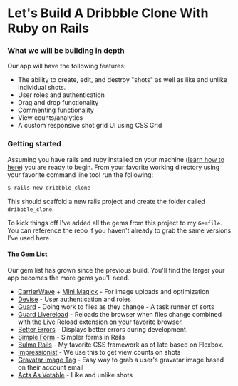 # Let's Build A Dribbble Clone With Ruby on Rails

### What we will be building in depth

Our app will have the following features:

- The ability to create, edit, and destroy "shots" as well as like and unlike individual shots.
- User roles and authentication
- Drag and drop functionality
- Commenting functionality
- View counts/analytics
- A custom responsive shot grid UI using CSS Grid


### Getting started

Assuming you have rails and ruby installed on your machine ([learn how to here](https://web-crunch.com/lets-build-with-ruby-on-rails-installation/)) you are ready to begin. From your favorite working directory using your favorite command line tool run the following:

```bash
$ rails new dribbble_clone
```

This should scaffold a new rails project and create the folder called `dribbble_clone`. 

To kick things off I've added all the gems from this project to my `Gemfile`. You can reference the repo if you haven't already to grab the same versions I've used here.

#### The Gem List

Our gem list has grown since the previous build. You'll find the larger your app becomes the more gems you'll need. 

- [CarrierWave](https://github.com/carrierwaveuploader/carrierwave) + [Mini Magick](https://github.com/minimagick/minimagick) - For image uploads and optimization
- [Devise](https://github.com/plataformatec/devise) - User authentication and roles
- [Guard](https://github.com/guard/guard) - Doing work to files as they change - A task runner of sorts
- [Guard Livereload](https://github.com/guard/guard-livereload) - Reloads the browser when files change combined with the Live Reload extension on your favorite browser.
- [Better Errors](https://github.com/charliesome/better_errors) - Displays better errors during development. 
- [Simple Form](https://github.com/plataformatec/simple_form) - Simpler forms in Rails
- [Bulma Rails](https://github.com/joshuajansen/bulma-rails) - My favorite CSS framework as of late based on Flexbox.
- [Impressionist](https://github.com/charlotte-ruby/impressionist) - We use this to get view counts on shots
- [Gravatar Image Tag](https://github.com/mdeering/gravatar_image_tag) - Easy way to grab a user's gravatar image based on their account email
- [Acts As Votable](https://github.com/ryanto/acts_as_votable) - Like and unlike shots